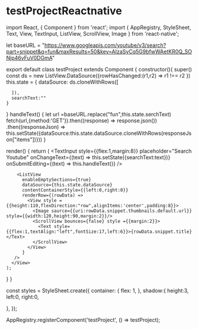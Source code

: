 # testProjectReactnative

import React, { Component } from 'react';
import {
  AppRegistry,
  StyleSheet,
  Text,
  View,
  TextInput,
  ListView,
  ScrollView,
  Image
} from 'react-native';

let baseURL = "https://www.googleapis.com/youtube/v3/search?part=snippet&q=fun&maxResults=50&key=AIzaSyCq5G9bfwWAetKR0Q_SONjp46vFuV0DGmA"


export default class testProject extends Component {
  constructor(){
    super()
    const ds = new ListView.DataSource({rowHasChanged:(r1,r2) => r1 !== r2 })
    this.state = {
      dataSource: ds.cloneWithRows([

      ]),
      searchText:""
    }
  }
  handleText() {
    let url =baseURL.replace("fun",this.state.serchText)
    fetch(url,{method:'GET'}).then((response) => response.json())
    .then((responseJson) => this.setState({dataSource:this.state.dataSource.cloneWithRows(responseJson["items"])}))
  }

  render() {
    return (
      <View style={styles.container}>
        <View style={{height:60}}>
          <TextInput
            style={{flex:1,margin:8}}
            placeholder="Search Youtube"
            onChangeText={(text) => this.setState({searchText:text})}
            onSubmitEditing={(text) => this.handleText()}
            />
        </View>

        <ListView
          enableEmptySections={true}
          dataSource={this.state.dataSource}
          contentContainerStyle={{left:0,right:0}}
          renderRow={(rowData) =>
            <View style = {{height:110,flexDirection:"row",alignItems:'center',padding:8}}>
              <Image saurce={{uri:rowData.snippet.thumbnails.default.url}} style={{width:120,height:90,margin:2}}/>
              <ScrollView bounces={false} style ={{margin:2}}>
                <Text style={{flex:1,textAlign:"left",fontSize:17,left:6}}>{rowData.snippet.title}</Text>
              </ScrollView>
            </View>
          }
       />
      </View>
    );
  }
}

const styles = StyleSheet.create({
  container: {
    flex: 1,
  },
  shadow:{
    height:3,
    left:0,
    right:0,

  },
});

AppRegistry.registerComponent('testProject', () => testProject);

